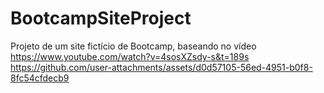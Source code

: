 # BootcampSiteProject
Projeto de um site fictício de Bootcamp, baseando no vídeo https://www.youtube.com/watch?v=4sosXZsdy-s&t=189s
https://github.com/user-attachments/assets/d0d57105-56ed-4951-b0f8-8fc54cfdecb9

